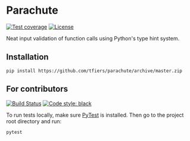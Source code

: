 # Parachute
[![Test coverage](https://img.shields.io/codecov/c/github/tfiers/parachute/main.svg?label=Test%20coverage)](https://codecov.io/gh/tfiers/parachute)
[![License](https://img.shields.io/badge/License-MIT-780cc0.svg)](https://github.com/tfiers/parachute/blob/master/LICENSE)


Neat input validation of function calls using Python's type hint system.

Installation
------------
```
pip install https://github.com/tfiers/parachute/archive/master.zip
```


For contributors
------------
[![Build Status](https://img.shields.io/travis/tfiers/parachute/main.svg?logo=travis&label=Last%20commit)](https://travis-ci.org/tfiers/parachute)
[![Code style: black](https://img.shields.io/badge/Code_formatting-Black-black.svg)](https://github.com/ambv/black)

To run tests locally, make sure [PyTest](https://docs.pytest.org/en/latest/)
is installed. Then go to the project root directory and run:
```
pytest
```
